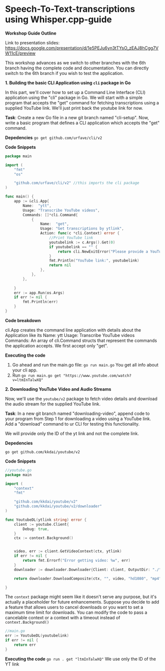 # Speech-To-Text-transcriptions using Whisper.cpp-guide

**Workshop Guide Outline**

Link to presentation slides: https://docs.google.com/presentation/d/1e5PEJu6yn3tTYsO_zEAJ8hCgg7VW11cE/preview

This workshop advances as we switch to other branches with the 6th branch having the complete code and documentation. 
You can directly switch to the 6th branch if you wish to test the application.

**1. Building the basic CLI Application using `cli` package in Go**

In this part, we'll cover how to set up a Command Line Interface (CLI) application using the "cli" package in Go. We will start with a simple program that accepts the "get" command for fetching transcriptions using a supplied YouTube link. We'll just print back the youtube link for now.

**Task**: Create a new Go file in a new git branch named "cli-setup". Now, write a basic program that defines a CLI application which accepts the "get" command.

**Depedencies**
`go get github.com/urfave/cli/v2`


**Code Snippets**

```go
package main

import (
	"fmt"
	"os"

	"github.com/urfave/cli/v2" //this imports the cli package
)

func main() {
	app := &cli.App{
		Name:  "ytt",
		Usage: "Transcribe YouTube videos",
		Commands: []*cli.Command{
			{
				Name:  "get",
				Usage: "Get transcriptions by ytlink",
				Action: func(c *cli.Context) error {
					//Print YouTube link
					youtubelink := c.Args().Get(0)
					if youtubelink == "" {
						return cli.NewExitError("Please provide a YouTube link", 1)
				    }
					fmt.Println("YouTube link:", youtubelink)
					return nil
				},
			},
		},
	
   	}
	err := app.Run(os.Args)
	if err != nil {
		fmt.Println(err)
	}
}

```
**Code breakdown** 

cli.App creates the command line application with details about the Application like its
Name: ytt
Usage: Transcribe YouTube videos
Commands: An array of cli.Command structs that represent the commands the application accepts. We first accept only "get". 

**Executing the code**

1. Go ahead and run the main.go file: `go run main.go`
   You get all info about your cli app. 
2. Run `go run main.go get "https://www.youtube.com/watch?v=ltmInTalwXQ"`


**2. Downloading YouTube Video and Audio Streams**

Now, we'll use the `youtube/v2` package to fetch video details and download the audio stream for the supplied YouTube link. 

**Task**: In a new git branch named "downloading-video", append code to your program from Step 1 for downloading a video using a YouTube link. Add a "download" command to ur CLI for testing this functionality.

We will provide only the ID of the yt link and not the complete link.

**Depedencies**

`go get github.com/kkdai/youtube/v2`

**Code Snippets**

```go
//youtube.go
package main

import (
	"context"
	"fmt"

	"github.com/kkdai/youtube/v2"
	"github.com/kkdai/youtube/v2/downloader"
)

func YoutubeDL(ytlink string) error {
	client := youtube.Client{
		Debug: true,
	}
	ctx := context.Background()


	video, err := client.GetVideoContext(ctx, ytlink)
	if err != nil {
		return fmt.Errorf("Error getting video: %w", err)
	}
	downloader := downloader.Downloader{Client: client, OutputDir: "./"}

	return downloader.DownloadComposite(ctx, "", video, "hd1080", "mp4")

}
```

The `context` package might seem like it doesn't serve any purpose, but it's actually a placeholder for future enhancements. Suppose you decide to add a feature that allows users to cancel downloads or you want to set a maximum time limit for downloads. You can modify the code to pass a cancelable context or a context with a timeout instead of `context.Background()`

```go
//main.go
err := YoutubeDL(youtubelink)
if err != nil {
    return err
}
```
**Executing the code**
`go run . get "ltmInTalwXQ"` 
We use only the ID of the YT link
